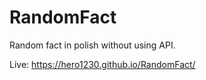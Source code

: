# RandomFact

Random fact in polish without using API. 

Live: https://hero1230.github.io/RandomFact/
